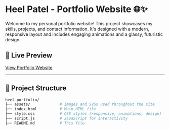 # Heel Patel - Portfolio Website 🌐✨

Welcome to my personal portfolio website! This project showcases my skills, projects, and contact information. It's designed with a modern, responsive layout and includes engaging animations and a glassy, futuristic design.

## 🔗 Live Preview
[View Portfolio Website](https://heelpatel22.github.io/my-portfolio/) <!-- Replace with actual deployed link if available -->

---

## 📁 Project Structure

```bash
heel-portfolio/
├── assets/             # Images and SVGs used throughout the site
├── index.html          # Main HTML file
├── style.css           # CSS styles (responsive, animations, design)
├── script.js           # JavaScript for interactivity
├── README.md           # This file







